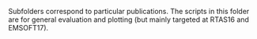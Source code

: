 Subfolders correspond to particular publications.
The scripts in this folder are for general evaluation and plotting (but mainly targeted at RTAS16 and EMSOFT17).
